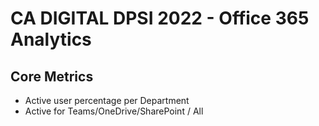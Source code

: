 # CA DIGITAL DPSI 2022 - Office 365 Analytics

## Core Metrics
- Active user percentage per Department
- Active for Teams/OneDrive/SharePoint / All
